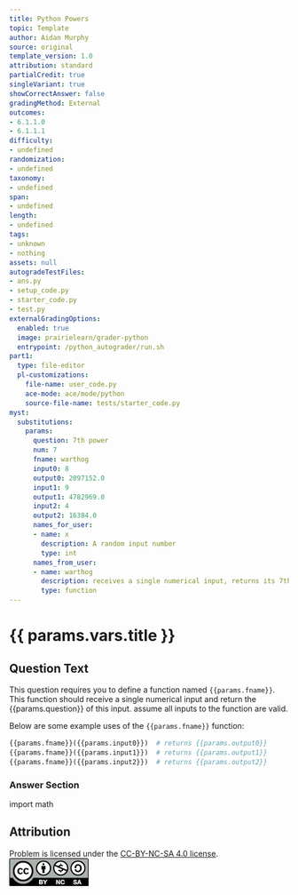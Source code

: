 ```yaml
---
title: Python Powers
topic: Template
author: Aidan Murphy
source: original
template_version: 1.0
attribution: standard
partialCredit: true
singleVariant: true
showCorrectAnswer: false
gradingMethod: External
outcomes:
- 6.1.1.0
- 6.1.1.1
difficulty:
- undefined
randomization:
- undefined
taxonomy:
- undefined
span:
- undefined
length:
- undefined
tags:
- unknown
- nothing
assets: null
autogradeTestFiles:
- ans.py
- setup_code.py
- starter_code.py
- test.py
externalGradingOptions:
  enabled: true
  image: prairielearn/grader-python
  entrypoint: /python_autograder/run.sh
part1:
  type: file-editor
  pl-customizations:
    file-name: user_code.py
    ace-mode: ace/mode/python
    source-file-name: tests/starter_code.py
myst:
  substitutions:
    params:
      question: 7th power
      num: 7
      fname: warthog
      input0: 8
      output0: 2097152.0
      input1: 9
      output1: 4782969.0
      input2: 4
      output2: 16384.0
      names_for_user:
      - name: x
        description: A random input number
        type: int
      names_from_user:
      - name: warthog
        description: receives a single numerical input, returns its 7th power
        type: function
---
```

# {{ params.vars.title }}

## Question Text

This question requires you to define a function named `{{params.fname}}`.
This function should receive a single numerical input and return the {{params.question}} of this input.
assume all inputs to the function are valid.

Below are some example uses of the `{{params.fname}}` function:

```python
{{params.fname}}({{params.input0}})  # returns {{params.output0}}
{{params.fname}}({{params.input1}})  # returns {{params.output1}}
{{params.fname}}({{params.input2}})  # returns {{params.output2}}
```

### Answer Section

import math

## Attribution

Problem is licensed under the [CC-BY-NC-SA 4.0 license](https://creativecommons.org/licenses/by-nc-sa/4.0/).<br> ![The Creative Commons 4.0 license requiring attribution-BY, non-commercial-NC, and share-alike-SA license.](https://raw.githubusercontent.com/firasm/bits/master/by-nc-sa.png)